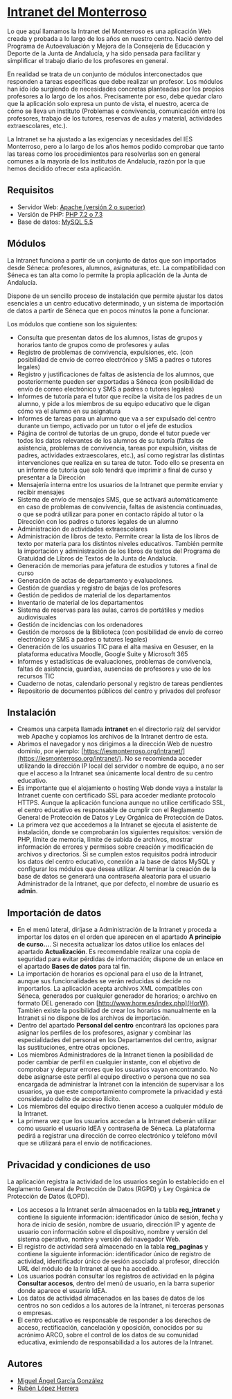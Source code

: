 # [Intranet del Monterroso](http://iesmonterroso.github.io/intranet/)

Lo que aquí llamamos la Intranet del Monterroso es una aplicación Web creada y probada a lo largo de los años en nuestro centro. Nació dentro del Programa de Autoevaluación y Mejora de la Consejería de Educación y Deporte de la Junta de Andalucía, y ha sido pensada para facilitar y simplificar el trabajo diario de los profesores en general.

En realidad se trata de un conjunto de módulos interconectados que responden a tareas específicas que debe realizar un profesor. Los módulos han ido ido surgiendo de necesidades concretas planteadas por los propios profesores a lo largo de los años. Precisamente por eso, debe quedar claro que la aplicación solo expresa un punto de vista, el nuestro, acerca de cómo se lleva un instituto (Problemas e convivencia, comunicación entre los profesores, trabajo de los tutores, reservas de aulas y material, actividades extraescolares, etc.).

La Intranet se ha ajustado a las exigencias y necesidades del IES Monterroso, pero a lo largo de los años hemos podido comprobar que tanto las tareas como los procedimientos para resolverlas son en general comunes a la mayoría de los institutos de Andalucía, razón por la que hemos decidido ofrecer esta aplicación.


## Requisitos

* Servidor Web: [Apache (versión 2 o superior)](http://httpd.apache.org/)
* Versión de PHP: [PHP 7.2 o 7.3](http://www.php.net/)
* Base de datos: [MySQL 5.5](http://www.php.net/)

## Módulos

La Intranet funciona a partir de un conjunto de datos que son importados desde Séneca: profesores, alumnos, asignaturas, etc. La compatibilidad con Séneca es tan alta como lo permite la propia aplicación de la Junta de Andalucía.

Dispone de un sencillo proceso de instalación que permite ajustar los datos esenciales a un centro educativo determinado, y un sistema de importación de datos a partir de Séneca que en pocos minutos la pone a funcionar.

Los módulos que contiene son los siguientes:

* Consulta que presentan datos de los alumnos, listas de grupos y horarios tanto de grupos como de profesores y aulas
* Registro de problemas de convivencia, expulsiones, etc. (con posibilidad de envío de correo electrónico y SMS a padres o tutores legales)
* Registro y justificaciones de faltas de asistencia de los alumnos, que posteriormente pueden ser exportadas a Séneca (con posibilidad de envío de correo electrónico y SMS a padres o tutores legales)
* Informes de tutoría para el tutor que recibe la visita de los padres de un alumno, y pide a los miembros de su equipo educativo que le digan cómo va el alumno en su asignatura
* Informes de tareas para un alumno que va a ser expulsado del centro durante un tiempo, activado por un tutor o el jefe de estudios
* Página de control de tutorias de un grupo, donde el tutor puede ver todos los datos relevantes de los alumnos de su tutoría (faltas de asistencia, problemas de convivencia, tareas por expulsión, visitas de padres, actividades extraescolares, etc.), así como registrar las distintas intervenciones que realiza en su tarea de tutor. Todo ello se presenta en un informe de tutoría que solo tendrá que imprimir a final de curso y presentar a la Dirección
* Mensajería interna entre los usuarios de la Intranet que permite enviar y recibir mensajes
* Sistema de envío de mensajes SMS, que se activará automáticamente en caso de problemas de convivencia, faltas de asistencia continuadas, o que se podrá utilizar para poner en contacto rápido al tutor o la Dirección con los padres o tutores legales de un alumno
* Administración de actividades extraescolares
* Administración de libros de texto. Permite crear la lista de los libros de texto por materia para los distintos niveles educativos. También permite  la importación y administración de los libros de textos del Programa de Gratuidad de Libros de Textos de la Junta de Andalucía.
* Generación de memorias para jefatura de estudios y tutores a final de curso
* Generación de actas de departamento y evaluaciones.
* Gestión de guardias y registro de bajas de los profesores
* Gestión de pedidos de material de los departamentos
* Inventario de material de los departamentos
* Sistema de reservas para las aulas, carros de portátiles y medios audiovisuales
* Gestión de incidencias con los ordenadores
* Gestión de morosos de la Biblioteca (con posibilidad de envío de correo electrónico y SMS a padres o tutores legales)
* Generación de los usuarios TIC para el alta masiva en Gesuser, en la plataforma educativa Moodle, Google Suite y Microsoft 365
* Informes y estadísticas de evaluaciones, problemas de convivencia, faltas de asistencia, guardias, ausencias de profesores y uso de los recursos TIC
* Cuaderno de notas, calendario personal y registro de tareas pendientes
* Repositorio de documentos públicos del centro y privados del profesor

## Instalación

* Creamos una carpeta llamada **intranet** en el directorio raíz del servidor web Apache y copiamos los archivos de la Intranet dentro de esta.
* Abrimos el navegador y nos dirigimos a la dirección Web de nuestro dominio, por ejemplo: [https://iesmonterroso.org/intranet/](https://iesmonterroso.org/intranet/). No se recomienda acceder utilizando la dirección IP local del servidor o nombre de equipo, a no ser que el acceso a la Intranet sea únicamente local dentro de su centro educativo.
* Es importante que el alojamiento o hosting Web donde vaya a instalar la Intranet cuente con certificado SSL para acceder mediante protocolo HTTPS. Aunque la aplicación funciona aunque no utilice certificado SSL, el centro educativo es responsable de cumplir con el Reglamento General de Protección de Datos y Ley Orgánica de Protección de Datos.
* La primera vez que accedemos a la Intranet se ejecuta el asistente de instalación, donde se comprobarán los siguientes requisitos: versión de PHP, límite de memoria, límite de subida de archivos, mostrar información de errores y permisos sobre creación y modificación de archivos y directorios. Si se cumplen estos requisitos podrá introducir los datos del centro educativo, conexión a la base de datos MySQL y configurar los módulos que desea utilizar. Al teminar la creación de la base de datos se generará una contraseña aleatoria para el usuario Administrador de la Intranet, que por defecto, el nombre de usuario es **admin**.

## Importación de datos

* En el menú lateral, diríjase a Administración de la Intranet y proceda a importar los datos en el orden que aparecen en el apartado **A principio de curso...**. Si necesita actualizar los datos utilice los enlaces del apartado **Actualización**. Es recomendable realizar una copia de seguridad para evitar pérdidas de información; dispone de un enlace en el apartado **Bases de datos** para tal fin.
* La importación de horarios es opcional para el uso de la Intranet, aunque sus funcionalidades se verán reducidas si decide no importarlos. La aplicación acepta archivos XML compatibles con Séneca, generados por cualquier generador de horarios; o archivo en formato DEL generado con [http://www.horw.es/index.php](HorW). También existe la posibilidad de crear los horarios manualmente en la Intranet si no dispone de los archivos de importación.
* Dentro del apartado **Personal del centro** encontrará las opciones para asignar los perfiles de los profesores, asignar y combinar las especialidades del personal en los Departamentos del centro, asignar las sustituciones, entre otras opciones.
* Los miembros Administradores de la Intranet tienen la posibilidad de poder cambiar de perfil en cualquier instante, con el objetivo de comprobar y depurar errores que los usuarios vayan encontrando. No debe asignarse este perfil al equipo directivo o persona que no sea encargada de administrar la Intranet con la intención de supervisar a los usuarios, ya que este comportamiento compromete la privacidad y está considerado delito de acceso ilícito.
* Los miembros del equipo directivo tienen acceso a cualquier módulo de la Intranet.
* La primera vez que los usuarios accedan a la Intranet deberán utilizar como usuario el usuario IdEA y contraseña de Séneca. La plataforma pedirá a registrar una dirección de correo electrónico y teléfono móvil que se utilizará para el envío de notificaciones.

## Privacidad y condiciones de uso

La aplicación registra la actividad de los usuarios según lo establecido en el Reglamento General de Protección de Datos (RGPD) y Ley Orgánica de Protección de Datos (LOPD).
* Los accesos a la Intranet serán almacenados en la tabla **reg_intranet** y contiene la siguiente información: identificador único de sesión, fecha y hora de inicio de sesión, nombre de usuario, dirección IP y agente de usuario con información sobre el dispositivo, nombre y versión del sistema operativo, nombre y versión del navegador Web.
* El registro de actividad será almacenado en la tabla **reg_paginas** y contiene la siguiente información: identificador único de registro de actividad, identificador único de sesión asociado al profesor, dirección URL del módulo de la Intranet al que ha accedido.
* Los usuarios podrán consultar los registros de actividad en la página **Consultar accesos**, dentro del menú de usuario, en la barra superior donde aparece el usuario IdEA.
* Los datos de actividad almacenados en las bases de datos de los centros no son cedidos a los autores de la Intranet, ni terceras personas o empresas.
* El centro educativo es responsable de responder a los derechos de acceso, rectificación, cancelación y oposición, conocidos por su acrónimo ARCO, sobre el control de los datos de su comunidad educativa, eximiendo de responsabilidad a los autores de la Intranet.


## Autores

* [Miguel Ángel García González](https://github.com/mgarcia39)
* [Rubén López Herrera](https://github.com/rubenlh91)
